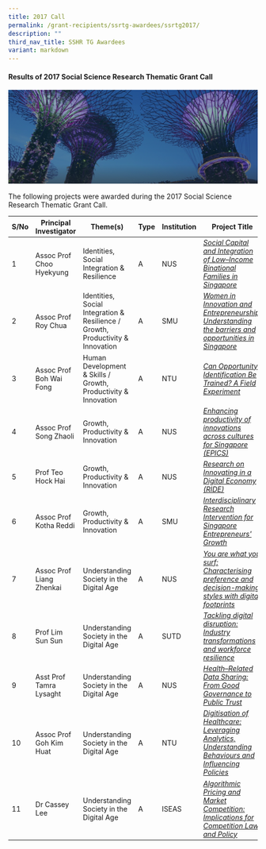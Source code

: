 ```yaml
---
title: 2017 Call
permalink: /grant-recipients/ssrtg-awardees/ssrtg2017/
description: ""
third_nav_title: SSHR TG Awardees
variant: markdown
---
```

#### **Results of 2017 Social Science Research Thematic Grant Call**
![](/images/hero-banner.png)

The following projects were awarded during the 2017 Social Science Research Thematic Grant Call. 


| S/No | Principal<br>Investigator | Theme(s) |Type| Institution |Project Title |
| -------- | -------- | -------- | -------- | -------- |-------- |
| 1 |  Assoc Prof Choo Hyekyung | Identities, Social Integration &amp; Resilience | A | NUS | *[Social Capital and Integration of Low–Income Binational Families in Singapore](https://www.ssrc.edu.sg/projects/thematic-grant/hyekyung2017/)* |
| 2 |  Assoc Prof Roy Chua | Identities, Social Integration &amp; Resilience / Growth, Productivity &amp; Innovation |A |SMU |*[Women in Innovation and Entrepreneurship: Understanding the barriers and opportunities in Singapore](https://www.ssrc.edu.sg/projects/thematic-grant/roy2017/)* |
| 3 |  Assoc Prof Boh Wai Fong | Human Development &amp; Skills / Growth, Productivity &amp; Innovation |A | NTU | *[Can Opportunity Identification Be Trained? A Field Experiment](https://www.ssrc.edu.sg/projects/thematic-grant/waifong2017/)* |
| 4 |  Assoc Prof Song Zhaoli | Growth, Productivity &amp; Innovation |A | NUS | *[Enhancing productivity of innovations across cultures for Singapore (EPICS)](https://www.ssrc.edu.sg/projects/thematic-grant/zhaoli2017/)* |
| 5 |  Prof Teo Hock Hai | Growth, Productivity &amp; Innovation |A | NUS | *[Research on Innovating in a Digital Economy (RIDE)](https://www.ssrc.edu.sg/projects/thematic-grant/hockhai2017/)* |
| 6 |  Assoc Prof Kotha Reddi | Growth, Productivity &amp; Innovation |A |SMU | *[Interdisciplinary Research Intervention for Singapore Entrepreneurs' Growth](https://www.ssrc.edu.sg/projects/thematic-grant/kotha2017/)* |
| 7 | Assoc Prof Liang Zhenkai | Understanding Society in the Digital Age |A |NUS |*[You are what you surf: Characterising preference and decision-making styles with digital footprints](https://www.ssrc.edu.sg/projects/thematic-grant/zhenkai2017/)*  |
| 8 |  Prof Lim Sun Sun | Understanding Society in the Digital Age |A | SUTD | *[Tackling digital disruption: Industry transformations and workforce resilience](https://www.ssrc.edu.sg/projects/thematic-grant/sunsun2017/)* |
| 9 | Asst Prof Tamra Lysaght | Understanding Society in the Digital Age |A | NUS |*[Health–Related Data Sharing: From Good Governance to Public Trust](https://www.ssrc.edu.sg/projects/thematic-grant/tamra2017/)*  |
| 10 |  Assoc Prof Goh Kim Huat | Understanding Society in the Digital Age |A | NTU |*[Digitisation of Healthcare: Leveraging Analytics, Understanding Behaviours and Influencing Policies](https://www.ssrc.edu.sg/projects/thematic-grant/kimhuat2017/)* |
| 11 |  Dr Cassey Lee | Understanding Society in the Digital Age |A | ISEAS | *[Algorithmic Pricing and Market Competition: Implications for Competition Law and Policy](https://www.ssrc.edu.sg/projects/thematic-grant/cassey2017/)* |